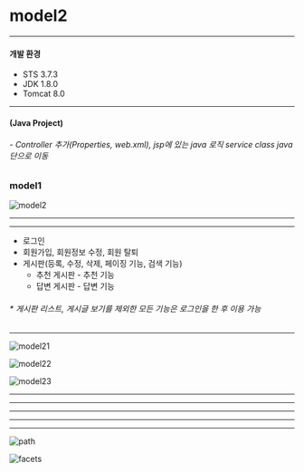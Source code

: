 # model2

- - -
#### 개발 환경
* STS 3.7.3
* JDK 1.8.0 
* Tomcat 8.0
- - -
#### (Java Project) 
###### - Controller 추가(Properties, web.xml), jsp에 있는 java 로직 service class java단으로 이동 
### model1
![model2](https://user-images.githubusercontent.com/58936727/71583178-af7ffc80-2b50-11ea-85b4-02314d61a7fc.png)


- - -
- - -
+ 로그인
+ 회원가입, 회원정보 수정, 회원 탈퇴
+ 게시판(등록, 수정, 삭제, 페이징 기능, 검색 기능)
  + 추천 게시판 - 추천 기능
  + 답변 게시판 - 답변 기능
###### * 게시판 리스트, 게시글 보기를 제외한 모든 기능은 로그인을 한 후 이용 가능
- - -

![model21](https://user-images.githubusercontent.com/58936727/71584229-1ef7eb00-2b55-11ea-9d19-a54cbbecba91.jpg)

![model22](https://user-images.githubusercontent.com/58936727/71584271-43ec5e00-2b55-11ea-8e2d-464550e8cc62.jpg)

![model23](https://user-images.githubusercontent.com/58936727/71584573-777bb800-2b56-11ea-924b-b38ccc675d07.jpg)

- - -
- - -
- - -
- - -
- - -

![path](https://user-images.githubusercontent.com/58936727/71583298-2917ea80-2b51-11ea-898a-d3a1f1f3762d.png)

![facets](https://user-images.githubusercontent.com/58936727/71583400-9cb9f780-2b51-11ea-828e-4840bd3ae2c3.png)
